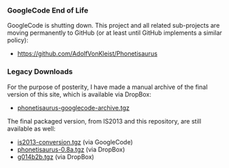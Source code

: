 ### GoogleCode End of Life ###
GoogleCode is shutting down.  This project and all related sub-projects are moving permanently to GitHub (or at least until GitHub implements a similar policy):
  * https://github.com/AdolfVonKleist/Phonetisaurus

### Legacy Downloads ###
For the purpose of posterity, I have made a manual archive of the final version of this site, which is available via DropBox:
  * [phonetisaurus-googlecode-archive.tgz](https://www.dropbox.com/s/1bgavg07qx8fe5w/phonetisaurus-googlecode-archive.tgz?dl=0)

The final packaged version, from IS2013 and this repository, are still available as well:
  * [is2013-conversion.tgz](https://code.google.com/p/phonetisaurus/downloads/detail?name=is2013-conversion.tgz) (via GoogleCode)
  * [phonetisaurus-0.8a.tgz](https://www.dropbox.com/s/154q9yt3xenj2gr/phonetisaurus-0.8a.tgz) (via DropBox)
  * [g014b2b.tgz](https://www.dropbox.com/s/kfht75czdwucni1/g014b2b.tgz?dl=0) (via DropBox)